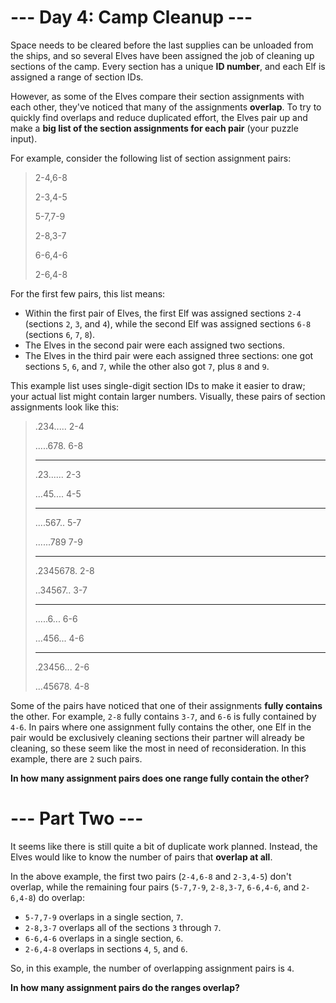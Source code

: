 # --- Day 4: Camp Cleanup ---
Space needs to be cleared before the last supplies can be unloaded from the ships, and so several Elves have been 
assigned the job of cleaning up sections of the camp. Every section has a unique **ID number**, and each Elf is 
assigned a range of section IDs.

However, as some of the Elves compare their section assignments with each other, they've noticed that many of the 
assignments **overlap**. To try to quickly find overlaps and reduce duplicated effort, the Elves pair up and make a 
**big list of the section assignments for each pair** (your puzzle input).

For example, consider the following list of section assignment pairs:

> 2-4,6-8
> 
> 2-3,4-5
> 
> 5-7,7-9
> 
> 2-8,3-7
> 
> 6-6,4-6
> 
> 2-6,4-8

For the first few pairs, this list means:

- Within the first pair of Elves, the first Elf was assigned sections `2-4` (sections `2`, `3`, and `4`), while the 
second Elf was assigned sections `6-8` (sections `6`, `7`, `8`).
- The Elves in the second pair were each assigned two sections.
- The Elves in the third pair were each assigned three sections: one got sections `5`, `6`, and `7`, while the other 
also got `7`, plus `8` and `9`.

This example list uses single-digit section IDs to make it easier to draw; your actual list might contain larger 
numbers. Visually, these pairs of section assignments look like this:

> .234.....  2-4
> 
> .....678.  6-8
>
> ---
> 
> .23......  2-3
> 
> ...45....  4-5
> 
> ---
> 
> ....567..  5-7
> 
> ......789  7-9
> 
> ---
> 
> .2345678.  2-8
> 
> ..34567..  3-7
> 
> ---
> 
> .....6...  6-6
> 
> ...456...  4-6
> 
> ---
> 
> .23456...  2-6
> 
> ...45678.  4-8

Some of the pairs have noticed that one of their assignments **fully contains** the other. For example, `2-8` fully 
contains `3-7`, and `6-6` is fully contained by `4-6`. In pairs where one assignment fully contains the other, one Elf 
in the pair would be exclusively cleaning sections their partner will already be cleaning, so these seem like the most 
in need of reconsideration. In this example, there are `2` such pairs.

**In how many assignment pairs does one range fully contain the other?**

# --- Part Two ---
It seems like there is still quite a bit of duplicate work planned. Instead, the Elves would like to know the number 
of pairs that **overlap at all**.

In the above example, the first two pairs (`2-4,6-8` and `2-3,4-5`) don't overlap, while the remaining four pairs 
(`5-7,7-9`, `2-8,3-7`, `6-6,4-6`, and `2-6,4-8`) do overlap:

- `5-7,7-9` overlaps in a single section, `7`.
- `2-8,3-7` overlaps all of the sections `3` through `7`.
- `6-6,4-6` overlaps in a single section, `6`.
- `2-6,4-8` overlaps in sections `4`, `5`, and `6`.

So, in this example, the number of overlapping assignment pairs is `4`.

**In how many assignment pairs do the ranges overlap?**